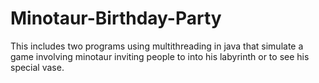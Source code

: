 # Minotaur-Birthday-Party
This includes two programs using multithreading in java that simulate a game involving minotaur inviting people to into his labyrinth or to see his special vase.
